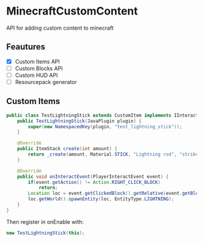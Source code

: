 # MinecraftCustomContent
API for adding custom content to minecraft

## Feautures

- [x] Custom Items API
- [ ] Custom Blocks API
- [ ] Custom HUD API
- [ ] Resourcepack generator

## Custom Items
```java
public class TestLightningStick extends CustomItem implements IInteractItemEvent {
    public TestLightningStick(JavaPlugin plugin) {
        super(new NamespacedKey(plugin, "test_lightning_stick"));
    }

    @Override
    public ItemStack create(int amount) {
        return _create(amount, Material.STICK, "Lightning rod", "strikes lightning bolt on click");
    }

    @Override
    public void onInteractEvent(PlayerInteractEvent event) {
        if(event.getAction() != Action.RIGHT_CLICK_BLOCK)
            return;
        Location loc = event.getClickedBlock().getRelative(event.getBlockFace()).getLocation();
        loc.getWorld().spawnEntity(loc, EntityType.LIGHTNING);
    }
}
```
Then register in onEnable with:
```java
new TestLightningStick(this);
```
